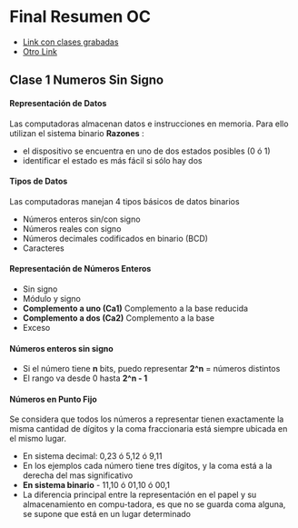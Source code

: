 # Final Resumen OC

- [Link con clases grabadas](https://drive.google.com/drive/u/0/folders/1HSUB4U7XXDajAACpsZ5qg9X5byNvKdjM)
- [Otro Link](https://drive.google.com/drive/folders/1XfdjYGdLKIebInigC2scgMS0-NRRx6fP)

## Clase 1 Numeros Sin Signo

#### Representación de Datos

Las computadoras almacenan datos e instrucciones en memoria.
Para ello utilizan el sistema binario
**Razones** : 
- el dispositivo se encuentra en uno de dos estados posibles (0 ó 1) 
- identificar el estado es más fácil si sólo hay dos 

#### Tipos de Datos

Las computadoras manejan 4 tipos básicos de datos binarios

- Números enteros sin/con signo
- Números reales con signo
- Números decimales codificados en binario (BCD)
- Caracteres

#### Representación de Números Enteros
- Sin signo
- Módulo y signo
- **Complemento a uno (Ca1)** Complemento a la base reducida
- **Complemento a dos (Ca2)** Complemento a la base
- Exceso

#### Números enteros sin signo

- Si el número tiene **n** bits, puedo representar **2^n** = números distintos
- El rango va desde 0 hasta **2^n - 1**

#### Números en Punto Fijo

Se considera que todos los números a representar tienen exactamente la misma cantidad de dígitos y la coma fraccionaria está siempre ubicada en el mismo lugar.

- En sistema decimal: 0,23 ó 5,12 ó 9,11
- En los ejemplos cada número tiene tres dígitos, y la coma está a la derecha del mas significativo
- **En sistema binario** - 11,10 ó 01,10 ó 00,1
- La diferencia principal entre la representación en el papel y su almacenamiento en compu-tadora, es que no se guarda coma alguna, se supone que está en un lugar determinado